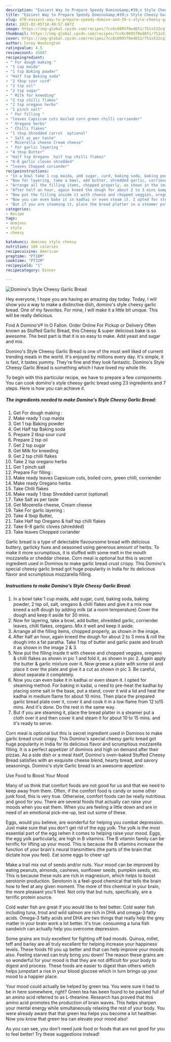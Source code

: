 ```yaml
---
description: "Easiest Way to Prepare Speedy Domino&amp;#39;s Style Cheesy Garlic Bread"
title: "Easiest Way to Prepare Speedy Domino&amp;#39;s Style Cheesy Garlic Bread"
slug: 478-easiest-way-to-prepare-speedy-domino-and-39-s-style-cheesy-garlic-bread
date: 2021-02-05T18:49:57.687Z
image: https://img-global.cpcdn.com/recipes/7cc8c0095f0ed651/751x532cq70/dominos-style-cheesy-garlic-bread-recipe-main-photo.jpg
thumbnail: https://img-global.cpcdn.com/recipes/7cc8c0095f0ed651/751x532cq70/dominos-style-cheesy-garlic-bread-recipe-main-photo.jpg
cover: https://img-global.cpcdn.com/recipes/7cc8c0095f0ed651/751x532cq70/dominos-style-cheesy-garlic-bread-recipe-main-photo.jpg
author: Corey Washington
ratingvalue: 4.5
reviewcount: 45887
recipeingredient:
- " For dough making "
- "1 cup maida"
- "1 tsp Baking powder"
- "Half tsp Baking soda"
- "2 tbsp sour curd"
- "2 tsp oil"
- "2 tsp sugar"
- " Milk for kneeding"
- "2 tsp chilli flakes"
- "2 tsp oregano herbs"
- "1 pinch salt"
- " For filling "
- "leaves Capsicum cuts boiled corn green chilli corriender"
- " Oregano herbs"
- " Chilli flakes"
- "1 tbsp Shredded carrot  optional"
- " Salt as per taste"
- " Mozerella cheese Cream cheese"
- " For garlic layering "
- "4 tbsp Butter"
- "Half tsp Oregano  half tsp chilli flakes"
- "6-8 garlic cloves shredded"
- "leaves Chopped coriander"
recipeinstructions:
- "In a bowl take 1 cup maida, add sugar, curd, baking soda, baking powder, 2 tsp oil, salt, oregano &amp; chilli flakes and give it a mix now kneed a soft dough by adding milk (at a room temperature) Cover the dough and keep it aside for 30 mins."
- "Now for layering, take a bowl, add butter, shredded garlic, corriender leaves, chilli flakes, oregano. Mix it well and keep it aside."
- "Arrange all the filling items, chopped properly, as shown in the image."
- "After half an hour, again kneed the dough for about 2 to 3 mins &amp; roll the dough into a fat paratha. Take 1 tsp of butter and garlic paste and brush it as shown in the image 2 &amp; 3."
- "Now put the filling inside it with cheese and chopped veggies, oregeno &amp; chilli flakes as shown in pic 1 and fold it, as shown in pic 2. Again apply the butter &amp; garlic mixture over it. Now greese a plate with some oil and place it over the plate and give it a cut as shown in pic 3. Be careful, donot separate it completely."
- "Now you can even bake it in kadhai or even steam it. I opted for steaming method. For baking in kadai, u need to pre-heat the kadhai by placing some salt in the base, put a stand, cover it wid a lid and heat the kadhai in medium flame for about 10 mins. Then place the prepared garlic bread plate over it, cover it and cook it in a low flame from 12 to15 mins. And it&#39;s done. Do the rest in the same way."
- "But if you are steaming it, place the bread platter in a steamer put a cloth over it and then cover it and steam it for about 10 to 15 mins. and it&#39;s ready to serve."
categories:
- Recipe
tags:
- dominos
- style
- cheesy

katakunci: dominos style cheesy 
nutrition: 184 calories
recipecuisine: American
preptime: "PT18M"
cooktime: "PT32M"
recipeyield: "1"
recipecategory: Dinner

---
```



![Domino&#39;s Style Cheesy Garlic Bread](https://img-global.cpcdn.com/recipes/7cc8c0095f0ed651/751x532cq70/dominos-style-cheesy-garlic-bread-recipe-main-photo.jpg)

Hey everyone, I hope you are having an amazing day today. Today, I will show you a way to make a distinctive dish, domino&#39;s style cheesy garlic bread. One of my favorites. For mine, I will make it a little bit unique. This will be really delicious.

Find A Domino&#39;s® In O Fallon. Order Online For Pickup or Delivery Often known as Stuffed Garlic Bread, this Cheesy &amp; super delicious bake is so awesome. The best part is that it is so easy to make. Add yeast and sugar and mix.

Domino&#39;s Style Cheesy Garlic Bread is one of the most well liked of current trending meals in the world. It's enjoyed by millions every day. It's simple, it is fast, it tastes yummy. They're fine and they look fantastic. Domino&#39;s Style Cheesy Garlic Bread is something which I have loved my whole life.


To begin with this particular recipe, we have to prepare a few components. You can cook domino&#39;s style cheesy garlic bread using 23 ingredients and 7 steps. Here is how you can achieve it.

<!--inarticleads1-->

##### The ingredients needed to make Domino&#39;s Style Cheesy Garlic Bread:

1. Get  For dough making :
1. Make ready 1 cup maida
1. Get 1 tsp Baking powder
1. Get Half tsp Baking soda
1. Prepare 2 tbsp sour curd
1. Prepare 2 tsp oil
1. Get 2 tsp sugar
1. Get  Milk for kneeding
1. Get 2 tsp chilli flakes
1. Take 2 tsp oregano herbs
1. Get 1 pinch salt
1. Prepare  For filling :
1. Make ready leaves Capsicum cuts, boiled corn, green chilli, corriender
1. Make ready  Oregano herbs
1. Take  Chilli flakes
1. Make ready 1 tbsp Shredded carrot  (optional)
1. Take  Salt as per taste
1. Get  Mozerella cheese, Cream cheese
1. Take  For garlic layering :
1. Take 4 tbsp Butter,
1. Take Half tsp Oregano &amp; half tsp chilli flakes
1. Take 6-8 garlic cloves (shredded)
1. Take leaves Chopped coriander


Garlic bread is a type of delectable flavoursome bread with delicious buttery, garlicky hues and seasoned using generous amount of herbs. To make it more scrumptious, it is stuffed with some melt in the mouth mozzarella or cheddar cheese. Corn meal is optional but this is secret ingredient used in Dominos to make garlic bread crust crispy. This Domino&#39;s special cheesy garlic bread got huge popularity in India for its delicious flavor and scrumptious mozzarella filling. 

<!--inarticleads2-->

##### Instructions to make Domino&#39;s Style Cheesy Garlic Bread:

1. In a bowl take 1 cup maida, add sugar, curd, baking soda, baking powder, 2 tsp oil, salt, oregano &amp; chilli flakes and give it a mix now kneed a soft dough by adding milk (at a room temperature) Cover the dough and keep it aside for 30 mins.
1. Now for layering, take a bowl, add butter, shredded garlic, corriender leaves, chilli flakes, oregano. Mix it well and keep it aside.
1. Arrange all the filling items, chopped properly, as shown in the image.
1. After half an hour, again kneed the dough for about 2 to 3 mins &amp; roll the dough into a fat paratha. Take 1 tsp of butter and garlic paste and brush it as shown in the image 2 &amp; 3.
1. Now put the filling inside it with cheese and chopped veggies, oregeno &amp; chilli flakes as shown in pic 1 and fold it, as shown in pic 2. Again apply the butter &amp; garlic mixture over it. Now greese a plate with some oil and place it over the plate and give it a cut as shown in pic 3. Be careful, donot separate it completely.
1. Now you can even bake it in kadhai or even steam it. I opted for steaming method. For baking in kadai, u need to pre-heat the kadhai by placing some salt in the base, put a stand, cover it wid a lid and heat the kadhai in medium flame for about 10 mins. Then place the prepared garlic bread plate over it, cover it and cook it in a low flame from 12 to15 mins. And it&#39;s done. Do the rest in the same way.
1. But if you are steaming it, place the bread platter in a steamer put a cloth over it and then cover it and steam it for about 10 to 15 mins. and it&#39;s ready to serve.


Corn meal is optional but this is secret ingredient used in Dominos to make garlic bread crust crispy. This Domino&#39;s special cheesy garlic bread got huge popularity in India for its delicious flavor and scrumptious mozzarella filling. It is a perfect appetizer of dominos and high on demand after their pizzas. As a side dish or a meal itself, Domino&#39;s oven-baked Stuffed Cheesy Bread satisfies with an exquisite cheese blend, hearty bread, and savory seasonings. Domino&#39;s style Garlic bread is an awesome appetizer. 

Use Food to Boost Your Mood


Many of us think that comfort foods are not good for us and that we need to keep away from them. Often, if the comfort food is candy or some other junk food, this is very true. Otherwise, comfort foods can be really nutritious and good for you. There are several foods that actually can raise your moods when you eat them. When you are feeling a little down and are in need of an emotional pick-me-up, test out some of these.

Eggs, would you believe, are wonderful for helping you combat depression. Just make sure that you don't get rid of the egg yolk. The yolk is the most essential part of the egg iwhen it comes to helping raise your mood. Eggs, the egg yolk particularly, are high in B vitamins. The B vitamin family can be terrific for lifting up your mood. This is because the B vitamins increase the function of your brain's neural transmitters (the parts of the brain that dictate how you feel). Eat some eggs to cheer up!

Make a trail mix out of seeds and/or nuts. Your mood can be improved by eating peanuts, almonds, cashews, sunflower seeds, pumpkin seeds, etc. This is because these nuts are rich in magnesium, which helps to boost serotonin production. Serotonin is a feel-good chemical that tells the brain how to feel at any given moment. The more of this chemical in your brain, the more pleasant you'll feel. Not only that but nuts, specifically, are a terrific protein source.

Cold water fish are great if you would like to feel better. Cold water fish including tuna, trout and wild salmon are rich in DHA and omega-3 fatty acids. Omega-3 fatty acids and DHA are two things that really help the grey matter in your brain work a lot better. It's true: consuming a tuna fish sandwich can actually help you overcome depression. 

Some grains are truly excellent for fighting off bad moods. Quinoa, millet, teff and barley are all truly excellent for helping increase your happiness levels. These foods fill you up better and that can help improve your moods also. Feeling starved can truly bring you down! The reason these grains are so wonderful for your mood is that they are not difficult for your body to digest and process. These foods are easier to digest than others which helps jumpstart a rise in your blood glucose which in turn brings up your mood to a happier place.

Your mood could actually be helped by green tea. You were sure it had to be in here somewhere, right? Green tea has been found to be packed full of an amino acid referred to as L-theanine. Research has proved that this amino acid promotes the production of brain waves. This helps sharpen your mental energy while simultaneously relaxing the rest of your body. You were already aware that that green tea helps you become a lot healthier. Now you know that green tea can elevate your mood also!

As you can see, you don't need junk food or foods that are not good for you to feel better! Try  these suggestions  instead!

